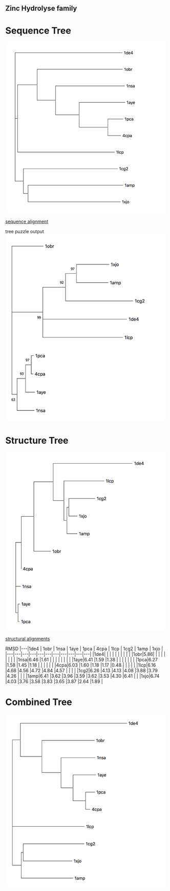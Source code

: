 ## Zinc Hydrolyse family

# Sequence Tree
<img src="seq_tree.png" width="500">

[sequence alignment](sequence_alignment)

tree puzzle output
<img src="tree_puz.png" width="500">


# Structure Tree

<img src="Struc_tree.png" width="500">

[structural alignments](struct_alignments)

RMSD
|---|1de4 | 1obr | 1nsa | 1aye | 1pca | 4cpa | 1lcp | 1cg2 | 1amp | 1xjo |
|---|---|---|---|---|---|---|---|---|---|---|
|1de4| | | | | | | | | |
|1obr|5.86| | | | | | | | |
|1nsa|6.46 |1.61 | | | | | | | |
|1aye|6.41 |1.59 |1.38 | | | | | | | 
|1pca|6.27 |1.58 |1.45 |1.18 | | | | | |
|4cpa|6.03 |1.60 |1.18 |1.17 |0.48 | | | | | 
|1lcp|6.16 |4.68 |4.56 |4.72 |4.84 |4.57 | | | |
|1cg2|6.26 |4.13 |4.13 |4.08 |3.88 |3.79 |4.26 | | | 
|1amp|6.41 |3.62 |3.96 |3.59 |3.62 |3.53 |4.30 |6.41 | |
|1xjo|6.74 |4.03 |3.76 |3.58 |3.83 |3.65 |3.87 |2.64 |1.89 |

# Combined Tree

<img src="combined_tree.png" width="500">
